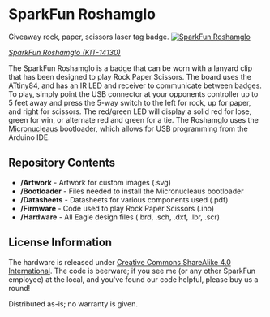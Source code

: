 SparkFun Roshamglo
=============================================
Giveaway rock, paper, scissors laser tag badge.
[![SparkFun Roshamglo](https://cdn.sparkfun.com/assets/parts/1/1/9/8/7/14107-01.jpg)](https://cdn.sparkfun.com/assets/parts/1/1/9/8/7/14107-01.jpg)

[*SparkFun Roshamglo (KIT-14130)*](https://www.sparkfun.com/products/14130)


The SparkFun Roshamglo is a badge that can be worn with a lanyard clip that has been designed to play Rock Paper Scissors. The board uses the ATtiny84, and has an IR LED and receiver to communicate between badges. To play, simply point the USB connector at your opponents controller up to 5 feet away and press the 5-way switch to the left for rock, up for paper, and right for scissors. The red/green LED will display a solid red for lose, green for win, or alternate red and green for a tie. The Roshamglo uses the [Micronucleaus](https://github.com/micronucleus/micronucleus) bootloader, which allows for USB programming from the Arduino IDE. 
 
 Repository Contents
-------------------
* **/Artwork** - Artwork for custom images (.svg)
* **/Bootloader** - Files needed to install the Micronucleaus bootloader
* **/Datasheets** - Datasheets for various components used (.pdf)
* **/Firmware** - Code used to play Rock Paper Scissors (.ino)
* **/Hardware** - All Eagle design files (.brd, .sch, .dxf, .lbr, .scr)


License Information
-------------------
The hardware is released under [Creative Commons ShareAlike 4.0 International](https://creativecommons.org/licenses/by-sa/4.0/).
The code is beerware; if you see me (or any other SparkFun employee) at the local, and you've found our code helpful, please buy us a round!

Distributed as-is; no warranty is given.

